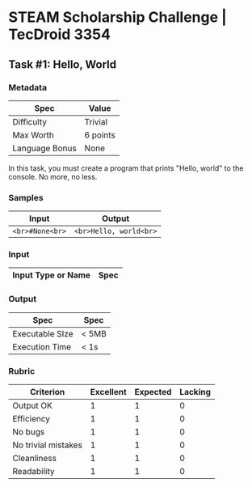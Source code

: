 # STEAM Scholarship Challenge | TecDroid 3354
## Task  #1: Hello, World

### Metadata
| Spec | Value |
| ---- | ---- |
| Difficulty | Trivial |
| Max Worth | 6 points |
| Language Bonus | None |

In this task, you must create a program that prints "Hello, world" to the console. No more, no less.

### Samples
| Input | Output |
| ---- | ---- |
| ```<br>#None<br>``` | ```<br>Hello, world<br>``` |

### Input
| Input Type or Name | Spec |
| ---- | ---- |

### Output
| Spec | Spec |
| ---- | ---- |
| Executable SIze | < 5MB |
| Execution Time | < 1s |

### Rubric
| Criterion | Excellent | Expected | Lacking |
| ---- | ---- | ---- | ---- |
| Output OK | 1 | 1 | 0 |
| Efficiency | 1 | 1 | 0 |
| No bugs | 1 | 1 | 0 |
| No trivial mistakes | 1 | 1 | 0 |
| Cleanliness | 1 | 1 | 0 |
| Readability | 1 | 1 | 0 |

